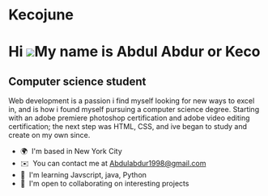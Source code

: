 # Kecojune
Hi ![](https://user-images.githubusercontent.com/18350557/176309783-0785949b-9127-417c-8b55-ab5a4333674e.gif)My name is Abdul Abdur or Keco
===========================================================================================================================================

Computer science student
------------------------

Web development is a passion i find myself looking for new ways to excel in, and is how i found myself pursuing a computer science degree. Starting with an adobe premiere photoshop certification and adobe video editing certification; the next step was HTML, CSS, and ive began to study and create on my own since.

*   🌍  I'm based in New York City
*   ✉️  You can contact me at [Abdulabdur1998@gmail.com](mailto:Abdulabdur1998@gmail.com)
*   🧠  I'm learning Javscript, java, Python
*   🤝  I'm open to collaborating on interesting projects
